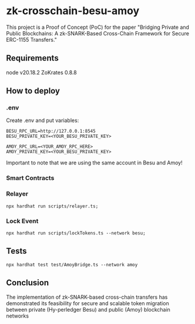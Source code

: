 # zk-crosschain-besu-amoy
This project is a Proof of Concept (PoC) for the paper "Bridging Private and Public Blockchains: A zk-SNARK-Based Cross-Chain Framework for Secure ERC-1155 Transfers." 

## Requirements

node v20.18.2
ZoKrates 0.8.8 

## How to deploy

### .env
Create .env and put variables:

```shell
BESU_RPC_URL=http://127.0.0.1:8545
BESU_PRIVATE_KEY=<YOUR_BESU_PRIVATE_KEY>

AMOY_RPC_URL=<YOUR_AMOY_RPC_HERE>
AMOY_PRIVATE_KEY=<YOUR_BESU_PRIVATE_KEY>
```

Important to note that we are using the same account in Besu and Amoy!

### Smart Contracts

### Relayer
```shell
npx hardhat run scripts/relayer.ts;
```

### Lock Event

```shell
npx hardhat run scripts/lockTokens.ts --network besu;
```

## Tests

```shell
npx hardhat test test/AmoyBridge.ts --network amoy
```

## Conclusion

The implementation of zk-SNARK-based cross-chain transfers has demonstrated its feasibility for secure and scalable token migration between private (Hy-perledger Besu) and public (Amoy) blockchain networks

